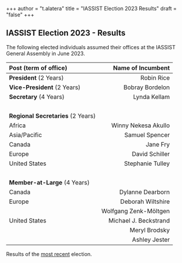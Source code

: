+++
author = "t.alatera"
title = "IASSIST Election 2023 Results"
draft = "false"
+++
## IASSIST Election 2023 - Results

The following elected individuals assumed their offices at the IASSIST General Assembly in June 2023.

|Post (term of office)|Name of Incumbent|
|:---|---:|
| **President** (2 Years)		| Robin Rice |
| **Vice-President** (2 Years)	| Bobray Bordelon |
| **Secretary** (4 Years)		| Lynda Kellam |
| &nbsp;|&nbsp; |
|**Regional Secretaries** (2 Years)|&nbsp;|
| Africa		| Winny Nekesa Akullo |
| Asia/Pacific	| Samuel Spencer |
| Canada		| Jane Fry |
| Europe		| David Schiller |
| United States	| Stephanie Tulley |
| &nbsp;|&nbsp; |
|**Member-at-Large** (4 Years)|&nbsp;|
| Canada		| Dylanne Dearborn |
| Europe		| Deborah Wiltshire |
| &nbsp;		| Wolfgang Zenk-Möltgen |
| United States	| Michael J. Beckstrand |
| &nbsp;		| Meryl Brodsky |
| &nbsp;		| Ashley Jester |

<!--[List of Candidates with Biographies](/about/2023-election-bios "2023 Elections Candidates and Biographies").-->

Results of the [most recent](/about/iassist-elections/) election.
